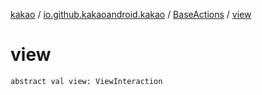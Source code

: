 [kakao](../../index.md) / [io.github.kakaoandroid.kakao](../index.md) / [BaseActions](index.md) / [view](./view.md)

# view

`abstract val view: ViewInteraction`